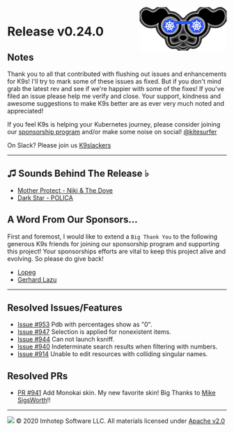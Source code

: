<img src="https://raw.githubusercontent.com/derailed/k9s/master/assets/k9s_small.png" align="right" width="200" height="auto"/>

# Release v0.24.0

## Notes

Thank you to all that contributed with flushing out issues and enhancements for K9s! I'll try to mark some of these issues as fixed. But if you don't mind grab the latest rev and see if we're happier with some of the fixes! If you've filed an issue please help me verify and close. Your support, kindness and awesome suggestions to make K9s better are as ever very much noted and appreciated!

If you feel K9s is helping your Kubernetes journey, please consider joining our [sponsorship program](https://github.com/sponsors/derailed) and/or make some noise on social! [@kitesurfer](https://twitter.com/kitesurfer)

On Slack? Please join us [K9slackers](https://join.slack.com/t/k9sers/shared_invite/enQtOTA5MDEyNzI5MTU0LWQ1ZGI3MzliYzZhZWEyNzYxYzA3NjE0YTk1YmFmNzViZjIyNzhkZGI0MmJjYzhlNjdlMGJhYzE2ZGU1NjkyNTM)

---

## ♫ Sounds Behind The Release ♭

* [Mother Protect - Niki & The Dove](https://www.youtube.com/watch?v=P5W2hjwBsFk)
* [Dark Star - POLIÇA](https://www.youtube.com/watch?v=2pD3hJc-8xg)

## A Word From Our Sponsors...

First and foremost, I would like to extend a `Big Thank You` to the following generous K9s friends for joining our sponsorship program and supporting this project!
Your sponsorships efforts are vital to keep this project alive and evolving. So please do give back!

* [Lopeg](https://github.com/lopeg)
* [Gerhard Lazu](https://github.com/gerhard)

---

## Resolved Issues/Features

* [Issue #953](https://github.com/derailed/k9s/issues/953) Pdb with percentages show as "0".
* [Issue #947](https://github.com/derailed/k9s/issues/947) Selection is applied for nonexistent items.
* [Issue #944](https://github.com/derailed/k9s/issues/944) Can not launch ksniff.
* [Issue #940](https://github.com/derailed/k9s/issues/940) Indeterminate search results when filtering with numbers.
* [Issue #914](https://github.com/derailed/k9s/issues/914) Unable to edit resources with colliding singular names.

## Resolved PRs

* [PR #941](https://github.com/derailed/k9s/pull/941) Add Monokai skin. My new favorite skin! Big Thanks to [Mike SigsWorth](https://github.com/mikesigs)!!

---

<img src="https://raw.githubusercontent.com/derailed/k9s/master/assets/imhotep_logo.png" width="32" height="auto"/> © 2020 Imhotep Software LLC. All materials licensed under [Apache v2.0](http://www.apache.org/licenses/LICENSE-2.0)
